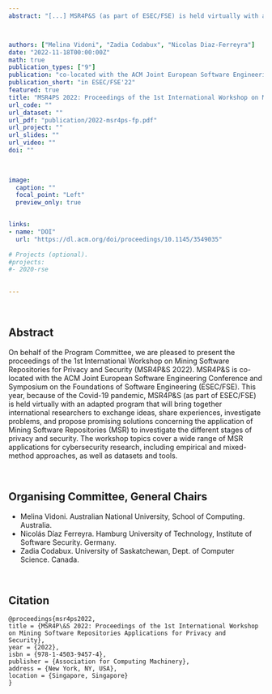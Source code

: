 ```yaml
---
abstract: "[...] MSR4P&S (as part of ESEC/FSE) is held virtually with an adapted program that will bring together international researchers to exchange ideas, share experiences, investigate problems, and propose promising solutions concerning the application of Mining Software Repositories (MSR) to investigate the different stages of privacy and security. The workshop topics cover a wide range of MSR applications for cybersecurity research, including empirical and mixed-method approaches, as well as datasets and tools."



authors: ["Melina Vidoni", "Zadia Codabux", "Nicolas Diaz-Ferreyra"]
date: "2022-11-18T00:00:00Z"
math: true
publication_types: ["9"]
publication: "co-located with the ACM Joint European Software Engineering Conference and Symposium on the Foundations of Software Engineering (ESEC/FSE)"
publication_short: "in ESEC/FSE'22"
featured: true
title: "MSR4PS 2022: Proceedings of the 1st International Workshop on Mining Software Repositories Applications for Privacy and Security"
url_code: ""
url_dataset: ""
url_pdf: "publication/2022-msr4ps-fp.pdf"
url_project: ""
url_slides: ""
url_video: ""
doi: ""
 
 

image:
  caption: ""
  focal_point: "Left"
  preview_only: true


links:
- name: "DOI"
  url: "https://dl.acm.org/doi/proceedings/10.1145/3549035"
  
# Projects (optional).
#projects: 
#- 2020-rse
  

---
```


<br />


## Abstract

On behalf of the Program Committee, we are pleased to present the proceedings of the 1st International Workshop on Mining Software Repositories for Privacy and Security (MSR4P&S 2022). MSR4P&S is co-located with the ACM Joint European Software Engineering Conference and Symposium on the Foundations of Software Engineering (ESEC/FSE). This year, because of the Covid-19 pandemic, MSR4P&S (as part of ESEC/FSE) is held virtually with an adapted program that will bring together international researchers to exchange ideas, share experiences, investigate problems, and propose promising solutions concerning the application of Mining Software Repositories (MSR) to investigate the different stages of privacy and security. The workshop topics cover a wide range of MSR applications for cybersecurity research, including empirical and mixed-method approaches, as well as datasets and tools.


<br />


## Organising Committee, General Chairs

- Melina Vidoni. Australian National University, School of Computing. Australia.
- Nicolás Díaz Ferreyra. Hamburg University of Technology, Institute of Software Security. Germany.
- Zadia Codabux. University of Saskatchewan, Dept. of Computer Science. Canada.

<br />

## Citation
```
@proceedings{msr4ps2022,
title = {MSR4P\&S 2022: Proceedings of the 1st International Workshop on Mining Software Repositories Applications for Privacy and Security},
year = {2022},
isbn = {978-1-4503-9457-4},
publisher = {Association for Computing Machinery},
address = {New York, NY, USA},
location = {Singapore, Singapore}
}
```
